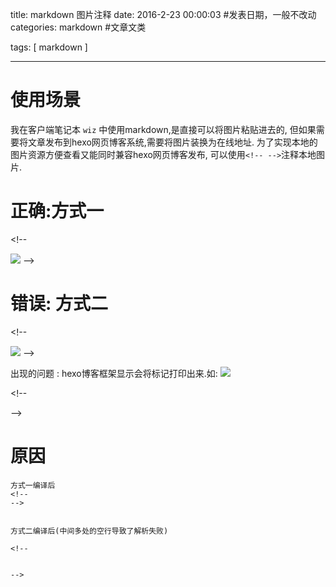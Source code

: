 title: markdown 图片注释
date: 2016-2-23 00:00:03 #发表日期，一般不改动
categories:  markdown   #文章文类

tags: [ markdown   ]


---
# 使用场景
我在客户端笔记本 `wiz` 中使用markdown,是直接可以将图片粘贴进去的,
但如果需要将文章发布到hexo网页博客系统,需要将图片装换为在线地址.
为了实现本地的图片资源方便查看又能同时兼容hexo网页博客发布,
可以使用`<!-- -->`注释本地图片.



# 正确:方式一
<\!--



![]( http://7xnbs3.com1.z0.glb.clouddn.com/16-2-23/87267740.jpg) -->


# 错误: 方式二
<\!--



![]( http://7xnbs3.com1.z0.glb.clouddn.com/16-2-23/87267740.jpg)
-->




出现的问题 : hexo博客框架显示会将标记打印出来.如:
![]( http://7xnbs3.com1.z0.glb.clouddn.com/16-2-23/87267740.jpg)

<\!--



-->


# 原因
```
方式一编译后
<!--
-->


方式二编译后(中间多处的空行导致了解析失败)

<!--


-->
```


<!-- more -->
